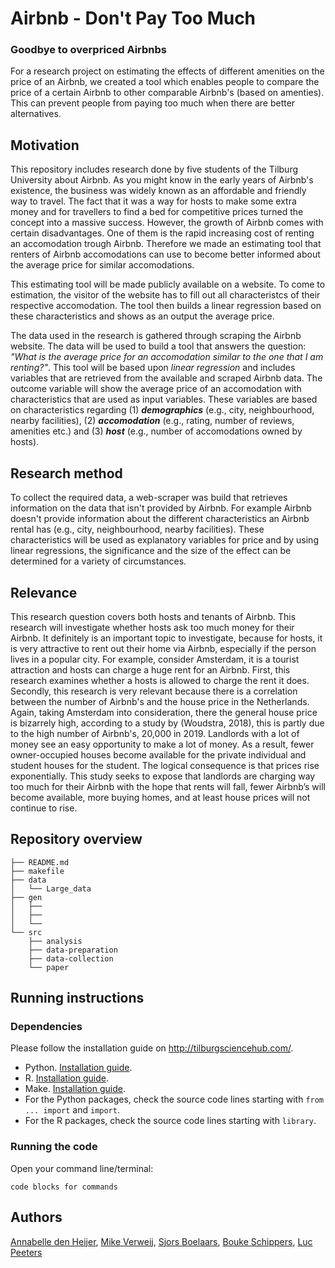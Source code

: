 # Airbnb - Don't Pay Too Much
### Goodbye to overpriced Airbnbs

For a research project on estimating the effects of different amenities on the price of an Airbnb, we created a tool which enables people to compare the price of a certain Airbnb to other comparable Airbnb's (based on amenties). This can prevent people from paying too much when there are better alternatives.


## Motivation

This repository includes research done by five students of the Tilburg University about Airbnb. As you might know in the early years of Airbnb's existence, the business was widely known as an affordable and friendly way to travel. The fact that it was a way for hosts to make some extra money and for travellers to find a bed for competitive prices turned the concept into a massive success. However, the growth of Airbnb comes with certain disadvantages. One of them is the rapid increasing cost of renting an accomodation trough Airbnb. Therefore we made an estimating tool that renters of Airbnb accomodations can use to become better informed about the average price for similar accomodations. 

This estimating tool will be made publicly available on a website. To come to estimation, the visitor of the website has to fill out all characteristcs of their respective accomodation. The tool then builds a linear regression based on these characteristics and shows as an output the average price.

The data used in the research is gathered through scraping the Airbnb website. The data will be used to build a tool that answers the question: *"What is the average price for an accomodation similar to the one that I am renting?"*. This tool will be based upon *linear regression* and includes variables that are retrieved from the available and scraped Airbnb data. The outcome variable will show the average price of an accomodation with characteristics that are used as input variables. These variables are based on characteristics regarding (1) ***demographics*** (e.g., city, neighbourhood, nearby facilities), (2) ***accomodation*** (e.g., rating, number of reviews, amenities etc.) and (3) ***host*** (e.g., number of accomodations owned by hosts). 

## Research method 

To collect the required data, a web-scraper was build that retrieves information on the data that isn't provided by Airbnb. For example Airbnb doesn't provide information about the different characteristics an Airbnb rental has (e.g., city, neighbourhood, nearby facilities). These characteristics will be used as explanatory variables for price and by using linear regressions, the significance and the size of the effect can be determined for a variety of circumstances.

## Relevance

This research question covers both hosts and tenants of Airbnb. This research will investigate whether hosts ask too much money for their Airbnb. It definitely is an important topic to investigate, because for hosts, it is very attractive to rent out their home via Airbnb, especially if the person lives in a popular city. For example, consider Amsterdam, it is a tourist attraction and hosts can charge a huge rent for an Airbnb. First, this research examines whether a hosts is allowed to charge the rent it does. Secondly, this research is very relevant because there is a correlation between the number of Airbnb's and the house price in the Netherlands. 
Again, taking Amsterdam into consideration, there the general house price is bizarrely high, according to a study by (Woudstra, 2018), this is partly due to the high number of Airbnb's, 20,000 in 2019. Landlords with a lot of money see an easy opportunity to make a lot of money.  As a result, fewer owner-occupied houses become available for the private individual and student houses for the student. The logical consequence is that prices rise exponentially. 
This study seeks to expose that landlords are charging way too much for their Airbnb with the hope that rents will fall, fewer Airbnb’s will become available, more buying homes, and at least house prices will not continue to rise.

## Repository overview

```
├── README.md
├── makefile
├── data
│   └── Large_data
├── gen
│   ├── 
│   ├── 
│   └── 
└── src
    ├── analysis
    ├── data-preparation
    ├── data-collection
    └── paper
```

## Running instructions

### Dependencies

Please follow the installation guide on http://tilburgsciencehub.com/.

- Python. [Installation guide](http://tilburgsciencehub.com/setup/python/).
- R. [Installation guide](http://tilburgsciencehub.com/setup/r/).
- Make. [Installation guide](http://tilburgsciencehub.com/setup/make).
- For the Python packages, check the source code lines starting with ```from ... import``` and ```import```.
- For the R packages, check the source code lines starting with ```library```.

### Running the code

Open your command line/terminal:

```
code blocks for commands
```

## Authors

[Annabelle den Heijer](https://github.com/annabelledenh), [Mike Verweij](https://github.com/Mikeverweij96), [Sjors Boelaars](https://github.com/SjorsBoelaars1), [Bouke Schippers](https://github.com/BSchippers1), [Luc Peeters](https://github.com/LucPeeters21)
